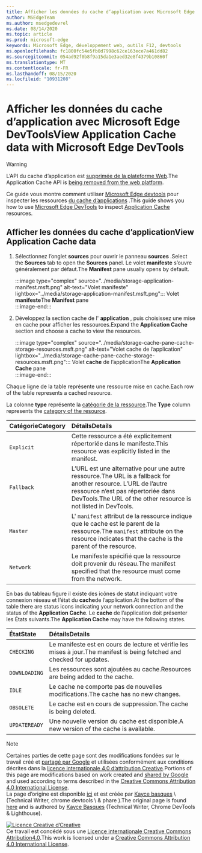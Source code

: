 ```yaml
---
title: Afficher les données du cache d’application avec Microsoft Edge DevTools
author: MSEdgeTeam
ms.author: msedgedevrel
ms.date: 08/14/2020
ms.topic: article
ms.prod: microsoft-edge
keywords: Microsoft Edge, développement web, outils F12, devtools
ms.openlocfilehash: fc1800fc54e5fb0d7998c62ce163ece7a461dd82
ms.sourcegitcommit: 054ad92f0b8f9a15da1e3aed32e8f4379b10860f
ms.translationtype: MT
ms.contentlocale: fr-FR
ms.lasthandoff: 08/15/2020
ms.locfileid: "10931208"
---
```

<!-- Copyright Kayce Basques 

   Licensed under the Apache License, Version 2.0 (the "License");
   you may not use this file except in compliance with the License.
   You may obtain a copy of the License at

       https://www.apache.org/licenses/LICENSE-2.0

   Unless required by applicable law or agreed to in writing, software
   distributed under the License is distributed on an "AS IS" BASIS,
   WITHOUT WARRANTIES OR CONDITIONS OF ANY KIND, either express or implied.
   See the License for the specific language governing permissions and
   limitations under the License.  -->  

# <span data-ttu-id="9f1d9-103">Afficher les données du cache d’application avec Microsoft Edge DevTools</span><span class="sxs-lookup"><span data-stu-id="9f1d9-103">View Application Cache data with Microsoft Edge DevTools</span></span>  

> [!WARNING]
> <span data-ttu-id="9f1d9-104">L’API du cache d’application est [supprimée de la plateforme Web][HTMLStandardOfflineWebApplications].</span><span class="sxs-lookup"><span data-stu-id="9f1d9-104">The Application Cache API is [being removed from the web platform][HTMLStandardOfflineWebApplications].</span></span>  

<span data-ttu-id="9f1d9-105">Ce guide vous montre comment utiliser [Microsoft Edge devtools][MicrosoftEdgeDevTools] pour inspecter les ressources [du cache d’applications][MDNWebAPIsWindowApplicationCache] .</span><span class="sxs-lookup"><span data-stu-id="9f1d9-105">This guide shows you how to use [Microsoft Edge DevTools][MicrosoftEdgeDevTools] to inspect [Application Cache][MDNWebAPIsWindowApplicationCache] resources.</span></span>  

## <span data-ttu-id="9f1d9-106">Afficher les données du cache d’application</span><span class="sxs-lookup"><span data-stu-id="9f1d9-106">View Application Cache data</span></span>  

1.  <span data-ttu-id="9f1d9-107">Sélectionnez l’onglet **sources** pour ouvrir le panneau **sources** .</span><span class="sxs-lookup"><span data-stu-id="9f1d9-107">Select the **Sources** tab to open the **Sources** panel.</span></span>  <span data-ttu-id="9f1d9-108">Le volet **manifeste** s’ouvre généralement par défaut.</span><span class="sxs-lookup"><span data-stu-id="9f1d9-108">The **Manifest** pane usually opens by default.</span></span>  
    
    :::image type="complex" source="../media/storage-application-manifest.msft.png" alt-text="Volet manifeste" lightbox="../media/storage-application-manifest.msft.png":::
       <span data-ttu-id="9f1d9-110">Volet **manifeste**</span><span class="sxs-lookup"><span data-stu-id="9f1d9-110">The **Manifest** pane</span></span>  
    :::image-end:::  

1.  <span data-ttu-id="9f1d9-111">Développez la section cache de l' **application** , puis choisissez une mise en cache pour afficher les ressources.</span><span class="sxs-lookup"><span data-stu-id="9f1d9-111">Expand the **Application Cache** section and choose a cache to view the resources.</span></span>  
    
    :::image type="complex" source="../media/storage-cache-pane-cache-storage-resources.msft.png" alt-text="Volet cache de l’application" lightbox="../media/storage-cache-pane-cache-storage-resources.msft.png":::
       <span data-ttu-id="9f1d9-113">Volet **cache** de l’application</span><span class="sxs-lookup"><span data-stu-id="9f1d9-113">The **Application Cache** pane</span></span>  
    :::image-end:::  

<span data-ttu-id="9f1d9-114">Chaque ligne de la table représente une ressource mise en cache.</span><span class="sxs-lookup"><span data-stu-id="9f1d9-114">Each row of the table represents a cached resource.</span></span>  

<span data-ttu-id="9f1d9-115">La colonne **type** représente la [catégorie de la ressource][MDNHTMLResourcesInAnApplicationCache].</span><span class="sxs-lookup"><span data-stu-id="9f1d9-115">The **Type** column represents the [category of the resource][MDNHTMLResourcesInAnApplicationCache].</span></span>  

| <span data-ttu-id="9f1d9-116">Catégorie</span><span class="sxs-lookup"><span data-stu-id="9f1d9-116">Category</span></span> | <span data-ttu-id="9f1d9-117">Détails</span><span class="sxs-lookup"><span data-stu-id="9f1d9-117">Details</span></span> |  
|:--- |:--- |  
| `Explicit` | <span data-ttu-id="9f1d9-118">Cette ressource a été explicitement répertoriée dans le manifeste.</span><span class="sxs-lookup"><span data-stu-id="9f1d9-118">This resource was explicitly listed in the manifest.</span></span> |  
| `Fallback` | <span data-ttu-id="9f1d9-119">L’URL est une alternative pour une autre ressource.</span><span class="sxs-lookup"><span data-stu-id="9f1d9-119">The URL is a fallback for another resource.</span></span>  <span data-ttu-id="9f1d9-120">L’URL de l’autre ressource n’est pas répertoriée dans DevTools.</span><span class="sxs-lookup"><span data-stu-id="9f1d9-120">The URL of the other resource is not listed in DevTools.</span></span> |  
| `Master` | <span data-ttu-id="9f1d9-121">L' `manifest` attribut de la ressource indique que le cache est le parent de la ressource.</span><span class="sxs-lookup"><span data-stu-id="9f1d9-121">The `manifest` attribute on the resource indicates that the cache is the parent of the resource.</span></span> |  
| `Network` | <span data-ttu-id="9f1d9-122">Le manifeste spécifié que la ressource doit provenir du réseau.</span><span class="sxs-lookup"><span data-stu-id="9f1d9-122">The manifest specified that the resource must come from the network.</span></span> |  

<!--todo:  replace "Master" phrasing if possible.  -->  

<span data-ttu-id="9f1d9-123">En bas du tableau figure il existe des icônes de statut indiquant votre connexion réseau et l’état du **cache**de l’application.</span><span class="sxs-lookup"><span data-stu-id="9f1d9-123">At the bottom of the table there are status icons indicating your network connection and the status of the **Application Cache**.</span></span>  <span data-ttu-id="9f1d9-124">Le **cache** de l’application doit présenter les États suivants.</span><span class="sxs-lookup"><span data-stu-id="9f1d9-124">The **Application Cache** may have the following states.</span></span>  

| <span data-ttu-id="9f1d9-125">État</span><span class="sxs-lookup"><span data-stu-id="9f1d9-125">State</span></span> | <span data-ttu-id="9f1d9-126">Détails</span><span class="sxs-lookup"><span data-stu-id="9f1d9-126">Details</span></span> |  
|:--- |:--- |  
| `CHECKING` | <span data-ttu-id="9f1d9-127">Le manifeste est en cours de lecture et vérifie les mises à jour.</span><span class="sxs-lookup"><span data-stu-id="9f1d9-127">The manifest is being fetched and checked for updates.</span></span> |  
| `DOWNLOADING` | <span data-ttu-id="9f1d9-128">Les ressources sont ajoutées au cache.</span><span class="sxs-lookup"><span data-stu-id="9f1d9-128">Resources are being added to the cache.</span></span> |  
| `IDLE` | <span data-ttu-id="9f1d9-129">Le cache ne comporte pas de nouvelles modifications.</span><span class="sxs-lookup"><span data-stu-id="9f1d9-129">The cache has no new changes.</span></span> |  
| `OBSOLETE` | <span data-ttu-id="9f1d9-130">Le cache est en cours de suppression.</span><span class="sxs-lookup"><span data-stu-id="9f1d9-130">The cache is being deleted.</span></span> |  
| `UPDATEREADY` |  <span data-ttu-id="9f1d9-131">Une nouvelle version du cache est disponible.</span><span class="sxs-lookup"><span data-stu-id="9f1d9-131">A new version of the cache is available.</span></span> |  

<!-- links -->  

[MicrosoftEdgeDevTools]: ../../devtools-guide-chromium.md "Outils de développement Microsoft Edge (chrome) | Documents Microsoft"  

[HTMLStandardOfflineWebApplications]: https://html.spec.whatwg.org/multipage/offline.html#offline "Applications Web hors connexion-norme HTML"  

[MDNHTMLResourcesInAnApplicationCache]: https://developer.mozilla.org/docs/Web/HTML/Using_the_application_cache#Resources_in_an_application_cache "Ressources dans le cache de l’application | MDN"  
[MDNWebAPIsWindowApplicationCache]: https://developer.mozilla.org/docs/Web/API/Window/applicationCache "Window. applicationCache-API Web | MDN"  

> [!NOTE]
> <span data-ttu-id="9f1d9-136">Certaines parties de cette page sont des modifications fondées sur le travail créé et [partagé par Google][GoogleSitePolicies] et utilisées conformément aux conditions décrites dans la [licence internationale 4,0 d’attribution Creative][CCA4IL].</span><span class="sxs-lookup"><span data-stu-id="9f1d9-136">Portions of this page are modifications based on work created and [shared by Google][GoogleSitePolicies] and used according to terms described in the [Creative Commons Attribution 4.0 International License][CCA4IL].</span></span>  
> <span data-ttu-id="9f1d9-137">La page d’origine est disponible [ici](https://developers.google.com/web/tools/chrome-devtools/storage/applicationcache) et est créée par [Kayce basques][KayceBasques] \ (Technical Writer, chrome devtools \ & phare \).</span><span class="sxs-lookup"><span data-stu-id="9f1d9-137">The original page is found [here](https://developers.google.com/web/tools/chrome-devtools/storage/applicationcache) and is authored by [Kayce Basques][KayceBasques] \(Technical Writer, Chrome DevTools \& Lighthouse\).</span></span>  

[![Licence Creative d’Creative][CCby4Image]][CCA4IL]  
<span data-ttu-id="9f1d9-139">Ce travail est concédé sous une [Licence internationale Creative Commons Attribution4.0][CCA4IL].</span><span class="sxs-lookup"><span data-stu-id="9f1d9-139">This work is licensed under a [Creative Commons Attribution 4.0 International License][CCA4IL].</span></span>  

[CCA4IL]: https://creativecommons.org/licenses/by/4.0  
[CCby4Image]: https://i.creativecommons.org/l/by/4.0/88x31.png  
[GoogleSitePolicies]: https://developers.google.com/terms/site-policies  
[KayceBasques]: https://developers.google.com/web/resources/contributors/kaycebasques  
